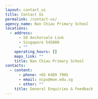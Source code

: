 ```yaml
---
layout: contact_us
title: Contact Us
permalink: /contact-us/
agency_name: Nan Chiau Primary School
locations:
  - address:
      - 50 Anchorvale Link
      - Singapore 545080
      - ""
    operating_hours: []
    maps_link: ""
    title: Nan Chiau Primary School
contacts:
  - content:
      - phone: +65 6489 7905
      - email: ncps@moe.edu.sg
      - other: ""
    title: General Enquiries & Feedback
---
```

